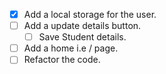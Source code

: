 - [x] Add a local storage for the user.
- [ ] Add a update details button.
  - [ ] Save Student details.
- [ ] Add a home i.e / page.
- [ ] Refactor the code.
